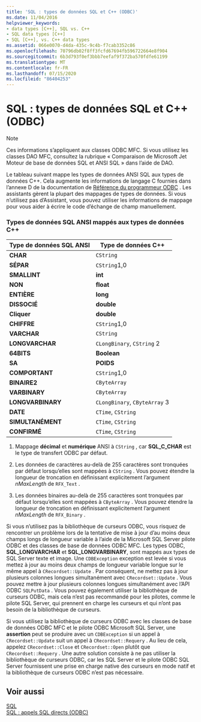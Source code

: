 ```yaml
---
title: 'SQL : types de données SQL et C++ (ODBC)'
ms.date: 11/04/2016
helpviewer_keywords:
- data types [C++], SQL vs. C++
- SQL data types [C++]
- SQL [C++], vs. C++ data types
ms.assetid: 066e0070-d4da-435c-9c4b-f7cab3352c86
ms.openlocfilehash: 70796db02f8ff3fcfd67694fb596722664e8f904
ms.sourcegitcommit: 6b3d793f0ef3bbb7eefaf9f372ba570fdfe61199
ms.translationtype: MT
ms.contentlocale: fr-FR
ms.lasthandoff: 07/15/2020
ms.locfileid: "86404253"
---
```

# <a name="sql-sql-and-c-data-types-odbc"></a>SQL : types de données SQL et C++ (ODBC)

> [!NOTE]
> Ces informations s’appliquent aux classes ODBC MFC. Si vous utilisez les classes DAO MFC, consultez la rubrique « Comparaison de Microsoft Jet Moteur de base de données SQL et ANSI SQL » dans l’aide de DAO.

Le tableau suivant mappe les types de données ANSI SQL aux types de données C++. Cela augmente les informations de langage C fournies dans l’annexe D de la documentation de [Référence du programmeur ODBC](/sql/odbc/reference/odbc-programmer-s-reference) . Les assistants gèrent la plupart des mappages de types de données. Si vous n’utilisez pas d’Assistant, vous pouvez utiliser les informations de mappage pour vous aider à écrire le code d’échange de champ manuellement.

### <a name="ansi-sql-data-types-mapped-to-c-data-types"></a>Types de données SQL ANSI mappés aux types de données C++

|Type de données SQL ANSI|Type de données C++|
|------------------------|---------------------|
|**CHAR**|`CString`|
|**SÉPAR**|`CString`1,0|
|**SMALLINT**|**int**|
|**NON**|**float**|
|**ENTIÈRE**|**long**|
|**DISSOCIÉ**|**double**|
|**Cliquer**|**double**|
|**CHIFFRE**|`CString`1,0|
|**VARCHAR**|`CString`|
|**LONGVARCHAR**|`CLongBinary`, `CString` 2|
|**64BITS**|**Boolean**|
|**SA**|**POIDS**|
|**COMPORTANT**|`CString`1,0|
|**BINAIRE2**|`CByteArray`|
|**VARBINARY**|`CByteArray`|
|**LONGVARBINARY**|`CLongBinary`, `CByteArray` 3|
|**DATE**|`CTime`, `CString`|
|**SIMULTANÉMENT**|`CTime`, `CString`|
|**CONFIRMÉ**|`CTime`, `CString`|

1. Mappage **décimal** et **numérique** ANSI à `CString` , car **SQL_C_CHAR** est le type de transfert ODBC par défaut.

2. Les données de caractères au-delà de 255 caractères sont tronquées par défaut lorsqu’elles sont mappées à `CString` . Vous pouvez étendre la longueur de troncation en définissant explicitement l’argument *nMaxLength* de `RFX_Text` .

3. Les données binaires au-delà de 255 caractères sont tronquées par défaut lorsqu’elles sont mappées à `CByteArray` . Vous pouvez étendre la longueur de troncation en définissant explicitement l’argument *nMaxLength* de `RFX_Binary` .

Si vous n’utilisez pas la bibliothèque de curseurs ODBC, vous risquez de rencontrer un problème lors de la tentative de mise à jour d’au moins deux champs longs de longueur variable à l’aide de la Microsoft SQL Server pilote ODBC et des classes de base de données ODBC MFC. Les types ODBC, **SQL_LONGVARCHAR** et **SQL_LONGVARBINARY**, sont mappés aux types de SQL Server texte et image. Une `CDBException` exception est levée si vous mettez à jour au moins deux champs de longueur variable longue sur le même appel à `CRecordset::Update` . Par conséquent, ne mettez pas à jour plusieurs colonnes longues simultanément avec `CRecordset::Update` . Vous pouvez mettre à jour plusieurs colonnes longues simultanément avec l’API ODBC `SQLPutData` . Vous pouvez également utiliser la bibliothèque de curseurs ODBC, mais cela n’est pas recommandé pour les pilotes, comme le pilote SQL Server, qui prennent en charge les curseurs et qui n’ont pas besoin de la bibliothèque de curseurs.

Si vous utilisez la bibliothèque de curseurs ODBC avec les classes de base de données ODBC MFC et le pilote ODBC Microsoft SQL Server, une **assertion** peut se produire avec un `CDBException` si un appel à `CRecordset::Update` suit un appel à `CRecordset::Requery` . Au lieu de cela, appelez `CRecordset::Close` et `CRecordset::Open` plutôt que `CRecordset::Requery` . Une autre solution consiste à ne pas utiliser la bibliothèque de curseurs ODBC, car les SQL Server et le pilote ODBC SQL Server fournissent une prise en charge native des curseurs en mode natif et la bibliothèque de curseurs ODBC n’est pas nécessaire.

## <a name="see-also"></a>Voir aussi

[SQL](../../data/odbc/sql.md)<br/>
[SQL : appels SQL directs (ODBC)](../../data/odbc/sql-making-direct-sql-calls-odbc.md)
